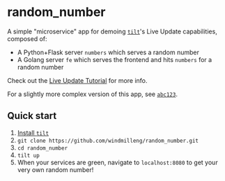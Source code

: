 # random_number
A simple "microservice" app for demoing [`tilt`](https://tilt.build/)'s Live Update capabilities, composed of:
* A Python+Flask server `numbers` which serves a random number
* A Golang server `fe` which serves the frontend and hits `numbers` for a random number

Check out the [Live Update Tutorial](https://docs.tilt.dev/live_update_tutorial.html) for more info.

For a slightly more complex version of this app, see [`abc123`](https://github.com/tilt-dev/abc123/).

## Quick start
1. [Install `tilt`](https://docs.tilt.dev/install.html)
2. `git clone https://github.com/windmilleng/random_number.git`
3. `cd random_number`
4. `tilt up`
5. When your services are green, navigate to `localhost:8080` to get your very own random number!
